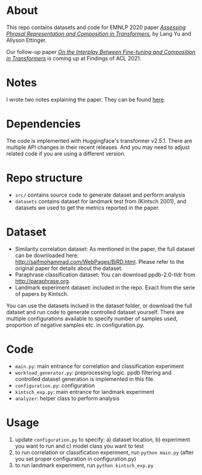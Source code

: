 # About
This repo contains datasets and code for EMNLP 2020 paper [*Assessing Phrasal Representation and Composition in Transformers*](https://www.aclweb.org/anthology/2020.emnlp-main.397.pdf), by Lang Yu and Allyson Ettinger.

Our follow-up paper [*On the Interplay Between Fine-tuning and Composition in Transformers*](https://arxiv.org/abs/2105.14668) is coming up at Findings of ACL 2021.

# Notes
I wrote two notes explaining the paper. They can be found [here](https://timur-yu.medium.com/analyzing-contextualized-embeddings-in-bert-and-other-transformer-models-214377e74a17).
# Dependencies
The code is implemented with Huggingface's transformer v2.5.1. There are multiple API changes in their recent releases. And you may need to adjust related code if you are using a different version.
# Repo structure
- `src/` contains source code to generate dataset and perform analysis
- `datasets` contains dataset for landmark test from (Kintsch 2001), and datasets we used to get the metrics reported in the paper.
# Dataset
- Similarity correlation dataset: As mentioned in the paper, the full dataset can be downloaded here: http://saifmohammad.com/WebPages/BiRD.html. Please refer to the original paper for details about the dataset.
- Paraphrase classification dataset: You can download ppdb-2.0-tldr from http://paraphrase.org.
- Landmark experiment dataset: included in the repo. Exact from the serie of papers by Kintsch.

You can use the datasets inclued in the dataset folder, or download the full dataset and run code to generate controlled dataset yourself. There are multiple configurations available to specify number of samples used, proportion of negative samples etc. in configuration.py.
# Code
- `main.py`: main entrance for correlation and classification experiment
- `workload_generator.py`: preprocessing logic. ppdb filtering and controlled dataset generation is implemented in this file.
- `configuration.py`: configuration
- `kintsch_exp.py`: main entrance for landmark experiment
- `analyzer`: helper class to perform analysis
# Usage
1. update `configuration.py` to specify: a) dataset location, b) experiment you want to run and c) model class you want to test
2. to run correlation or classification experiment, run `python main.py` (after you set proper configuration in configuration.py)
3. to run landmark experiment, run `python kintsch_exp.py`